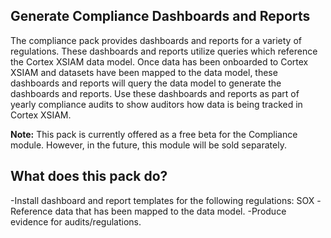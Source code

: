 ## **Generate Compliance Dashboards and Reports**
The compliance pack provides dashboards and reports for a variety of regulations. These dashboards and reports utilize queries which reference the Cortex XSIAM data model. Once data has been onboarded to Cortex XSIAM and datasets have been mapped to the data model, these dashboards and reports will query the data model to generate the dashboards and reports. Use these dashboards and reports as part of yearly compliance audits to show auditors how data is being tracked in Cortex XSIAM.

**Note:** This pack is currently offered as a free beta for the Compliance module. However, in the future, this module will be sold separately.


## **What does this pack do?**
-Install dashboard and report templates for the following regulations: SOX
-Reference data that has been mapped to the data model.
-Produce evidence for audits/regulations.
